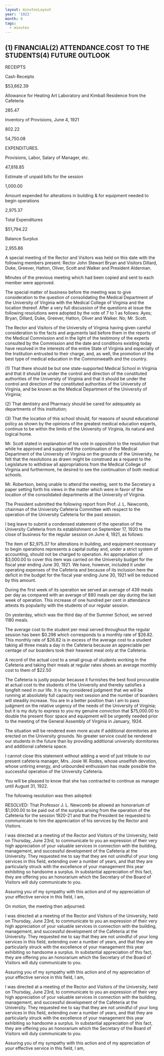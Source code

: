 ```yaml
---
layout: minutesLayout
year: '1921'
month: 6
tags:
  - minutes
---
```

(1) FINANCIAL(2) ATTENDANCE.COST TO THE STUDENTS(4) FUTURE OUTLOOK
------------------------------------------------------------------

RECEIPTS

Cash Receipts

$53,662.39

Allowance for Heating Art Laboratory and Kimball Residence from the Cafeteria

285.47

Inventory of Provisions, June 4, 1921

802.22

54,750.08

EXPENDITURES.

Provisions, Labor, Salary of Manager, etc.

47,818.85

Estimate of unpaid bills for the session

1,000.00

Amount expended for alterations in building & for equipment needed to begin operations

2,975.37

Total Expenditures

$51,794.22

Balance Surplus

2,955.86

A special meeting of the Rector and Visitors was held on this date with the following members present: Rector John Stewart Bryan and Visitors Dillard, Duke, Greever, Hatton, Oliver, Scott and Walker and President Alderman.

Minutes of the previous meeting which had been copied and sent to each member were approved.

The special matter of business before the meeting was to give consideration to the question of consolidating the Medical Department of the University of Virginia with the Medical College of Virginia and the location thereof. After a very full discussion of the questions at issue the following resolutions were adopted by the vote of 7 to 1 as follows: Ayes; Bryan, Dillard, Duke, Greever, Hatton, Oliver and Walker. No; Mr. Scott.

The Rector and Visitors of the University of Virginia having given careful consideration to the facts and arguments laid before them in the reports of the Medical Commission and in the light of the testimony of the experts consulted by the Commission and the date and conditions existing today have resolved in the interests of the entire State of Virginia and especially of the Institution entrusted to their charge, and, as well, the promotion of the best type of medical education in the Commonwealth and the country.

(1) That there should be but one state-supported Medical School in Virginia and that it should be under the control and direction of the constituted authorities of the University of Virginia and that it should be under the control and direction of the constituted authorities of the University of Virginia, and be known as the Medical Department of the University of Virginia;

(2) That dentistry and Pharmacy should be cared for adequately as departments of this institution;

(3) That the location of this school should, for reasons of sound educational policy as shown by the opinions of the greatest medical education experts, continue to be within the limits of the University of Virginia, its natural and logical home.

Mr. Scott stated in explanation of his vote in opposition to the resolution that while he approved and supported the continuation of the Medical Department of the University of Virginia on the grounds of the University, he felt that the resolutions as drawn might be construed as a request to the Legislature to withdraw all appropriations from the Medical College of Virginia and furthermore, he desired to see the continuation of both medical schools.

Mr. Robertson, being unable to attend the meeting, sent to the Secretary a paper setting forth his views in the matter which were in favor of the location of the consolidated departments at the University of Virginia.

The President submitted the following report from Prof. J. L. Newcomb, chairman of the University Cafeteria Committee with respect to the operation of the University Cafeteria for the past session.

I beg leave to submit a condensed statement of the operation of the University Cafeteria from its establishment on September 17, 1920 to the close of business for the regular session on June 4, 1921, as follows:

The item of $2,975.37 for alterations in building, and equipment necessary to begin operations represents a capital outlay and, under a strict system of accounting, should not be charged to operation. An appropriation of $3,000.00 to cover this item was carried on the University budget for the fiscal year ending June 30, 1921. We have, however, included it under operating expenses of the Cafeteria and because of its inclusion here the deficit in the budget for the fiscal year ending June 30, 1921 will be reduced by this amount.

During the first week of its operation we served an average of 439 meals per day as compared with an average of 880 meals per day during the last week of operation. This increase of one hundred per cent in attendance attests its popularity with the students of our regular session.

On yesterday, which was the third day of the Summer School, we served 1180 meals.

The average cost to the student per meal served throughout the regular session has been $0.298 which corresponds to a monthly rate of $26.82. This monthly rate of $26.82 is in excess of the average cost to a student taking all three meals a day in the Cafeteria because an appreciable per centage of our boarders took their heaviest meal only at the Cafeteria.

A record of the actual cost to a small group of students working in the Cafeteria and taking their meals at regular rates shows an average monthly cost to them of $22.50

The Cafeteria is justly popular because it furnishes the best food procurable at actual cost to the students of the University and thereby satisfies a longfelt need in our life. It is my considered judgment that we will be running at absolutely full capacity next session and the number of boarders will steadily increase. You are in a better position than I am to pass judgment on the relative urgency of the needs of the University of Virginia; but it is my duty to express to you my genuine conviction that $75,000.00 to double the present floor space and equipment will be urgently needed prior to the meeting of the General Assembly of Virginia in January, 1924.

The situation will be rendered even more acute if additional dormitories are erected on the University grounds. No greater service could be rendered our students in the future than by providing additional university dormitories and additional cafeteria space.

I cannot close this statement without adding a word of just tribute to our present cafeteria manager, Mrs. Josie W. Rodes, whose unselfish devotion, whose untiring energy, and unbounded enthusiasm has made possible the successful operation of the University Cafeteria.

You will be pleased to know that she has contracted to continue as manager until August 31, 1922.

The following resolution was then adopted:

RESOLVED: That Professor J. L. Newcomb be allowed an honorarium of $1,000.00 to be paid out of the surplus arising from the operation of the Cafeteria for the session 1920-21 and that the President be requested to communicate to him the appreciation of his services by the Rector and Visitors.

I was directed at a meeting of the Rector and Visitors of the University, held on Thursday, June 23rd, to communicate to you an expression of their very high appreciation of your valuable services in connection with the building, management, and successful development of the Cafeteria at the University. They requested me to say that they are not unindful of your long services in this field, extending over a number of years, and that they are particularly struck with the excellence of your management this year exhibiting so handsome a surplus. In substantial appreciation of this fact, they are offering you an honorarium which the Secretary of the Board of Visitors will duly communicate to you.

Assuring you of my sympathy with this action and of my appreciation of your effective service in this field, I am,

On motion, the meeting then adjourned.

I was directed at a meeting of the Rector and Visitors of the University, held on Thursday, June 23rd, to communicate to you an expression of their very high appreciation of your valuable services in connection with the building, management, and successful development of the Cafeteria at the University. They requested me to say that they are not unindful of your long services in this field, extending over a number of years, and that they are particularly struck with the excellence of your management this year exhibiting so handsome a surplus. In substantial appreciation of this fact, they are offering you an honorarium which the Secretary of the Board of Visitors will duly communicate to you.

Assuring you of my sympathy with this action and of my appreciation of your effective service in this field, I am,

I was directed at a meeting of the Rector and Visitors of the University, held on Thursday, June 23rd, to communicate to you an expression of their very high appreciation of your valuable services in connection with the building, management, and successful development of the Cafeteria at the University. They requested me to say that they are not unindful of your long services in this field, extending over a number of years, and that they are particularly struck with the excellence of your management this year exhibiting so handsome a surplus. In substantial appreciation of this fact, they are offering you an honorarium which the Secretary of the Board of Visitors will duly communicate to you.

Assuring you of my sympathy with this action and of my appreciation of your effective service in this field, I am,
